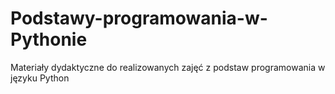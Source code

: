 # Podstawy-programowania-w-Pythonie
Materiały dydaktyczne do realizowanych zajęć z podstaw programowania w języku Python
